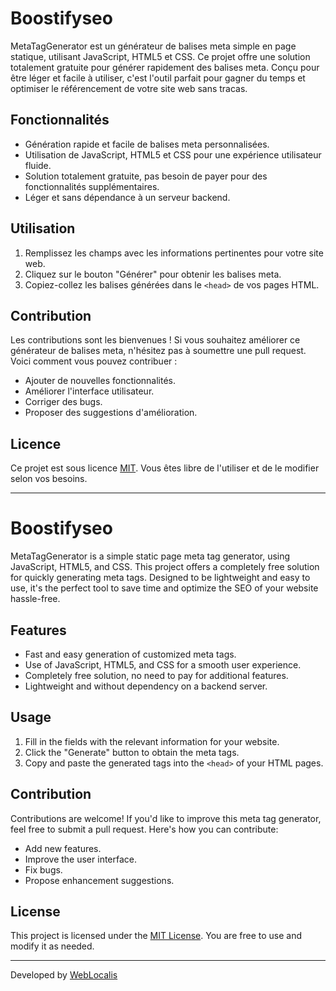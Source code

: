 # Boostifyseo

MetaTagGenerator est un générateur de balises meta simple en page statique, utilisant JavaScript, HTML5 et CSS. Ce projet offre une solution totalement gratuite pour générer rapidement des balises meta. Conçu pour être léger et facile à utiliser, c'est l'outil parfait pour gagner du temps et optimiser le référencement de votre site web sans tracas.

## Fonctionnalités

- Génération rapide et facile de balises meta personnalisées.
- Utilisation de JavaScript, HTML5 et CSS pour une expérience utilisateur fluide.
- Solution totalement gratuite, pas besoin de payer pour des fonctionnalités supplémentaires.
- Léger et sans dépendance à un serveur backend.

## Utilisation

1. Remplissez les champs avec les informations pertinentes pour votre site web.
2. Cliquez sur le bouton "Générer" pour obtenir les balises meta.
3. Copiez-collez les balises générées dans le `<head>` de vos pages HTML.

## Contribution

Les contributions sont les bienvenues ! Si vous souhaitez améliorer ce générateur de balises meta, n'hésitez pas à soumettre une pull request. Voici comment vous pouvez contribuer :

- Ajouter de nouvelles fonctionnalités.
- Améliorer l'interface utilisateur.
- Corriger des bugs.
- Proposer des suggestions d'amélioration.

## Licence

Ce projet est sous licence [MIT](https://opensource.org/licenses/MIT). Vous êtes libre de l'utiliser et de le modifier selon vos besoins.

---

# Boostifyseo

MetaTagGenerator is a simple static page meta tag generator, using JavaScript, HTML5, and CSS. This project offers a completely free solution for quickly generating meta tags. Designed to be lightweight and easy to use, it's the perfect tool to save time and optimize the SEO of your website hassle-free.

## Features

- Fast and easy generation of customized meta tags.
- Use of JavaScript, HTML5, and CSS for a smooth user experience.
- Completely free solution, no need to pay for additional features.
- Lightweight and without dependency on a backend server.

## Usage

1. Fill in the fields with the relevant information for your website.
2. Click the "Generate" button to obtain the meta tags.
3. Copy and paste the generated tags into the `<head>` of your HTML pages.

## Contribution

Contributions are welcome! If you'd like to improve this meta tag generator, feel free to submit a pull request. Here's how you can contribute:

- Add new features.
- Improve the user interface.
- Fix bugs.
- Propose enhancement suggestions.

## License

This project is licensed under the [MIT License](https://opensource.org/licenses/MIT). You are free to use and modify it as needed.

---
Developed by [WebLocalis](https://www.weblocalis.com)

